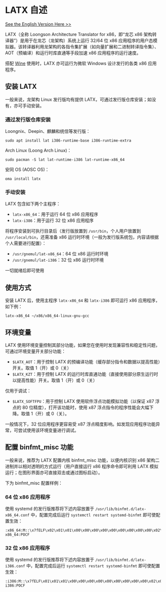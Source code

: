 LATX 自述
===

[See the English Version Here >>](README.en.md)

LATX（全称 Loongson Architecture Translator for x86，即“龙芯 x86 架构转译器”）是用于在龙芯（龙架构）系统上运行 32/64 位 x86 应用程序的用户态模拟器。该转译器利用龙架构的各指令集扩展（如向量扩展和二进制转译指令集）、AOT（预编译）和运行时库直通等手段加速 x86 应用程序的运行速度。

搭配 [Wine](https://winehq.org) 使用时，LATX 亦可运行为微软 Windows 设计发行的各类 x86 应用程序。

安装 LATX
---

一般来说，龙架构 Linux 发行版均有提供 LATX，可通过发行版仓库安装；如没有，亦可手动安装。

### 通过发行版仓库安装

Loongnix、Deepin、麒麟和统信等发行版：

```
sudo apt install lat i386-runtime-base i386-runtime-extra
```

Arch Linux (Loong Arch Linux)：

```
sudo pacman -S lat lat-runtime-i386 lat-runtime-x86_64
```

安同 OS (AOSC OS)：

```
oma install latx
```

### 手动安装

LATX 包含如下两个主程序：

- `latx-x86_64`：用于运行 64 位 x86 应用程序
- `latx-i386`：用于运行 32 位 x86 应用程序

将程序安装到可执行目录后（发行版放置到 `/usr/bin`，个人用户放置到 `/usr/local/bin`，还需准备 x86 运行时环境（一般为发行版系统包，内容请根据个人需要进行配置）：

- `/usr/gnemul/lat-x86_64`：64 位 x86 运行时环境
- `/usr/gnemul/lat-i386`：32 位 x86 运行时环境

一切就绪后即可使用

使用方式
---

安装 LATX 后，使用主程序 `latx-x86_64` 和 `latx-i386` 即可运行 x86 应用程序，如下例：

```
latx-x86_64 ~/x86/x86_64-linux-gnu-gcc
```

环境变量
---

LATX 使用环境变量控制其部分功能，如果您在使用时发现兼容性和稳定性问题，可通过环境变量开关部分功能：

- `$LATX_AOT`：用于控制 LATX 的预编译功能（缓存部分指令和数据以提高性能）开关。取值 1（开）或 0（关）
- `$LATX_KZT`：用于控制 LATX 的运行时库直通功能（直接使用部分原生运行时以提高性能）开关。取值 1（开）或 0（关）

仅用于调试：

- `$LATX_SOFTFPU`：用于控制 LATX 使用软件浮点功能模拟功能（以保证 x87 浮点的 80 位精度），打开该功能时，使用 x87 浮点指令的程序性能会大幅下降。取值 1（开）或 0（关）。

一般情况下，32 位应用程序更容易受 x87 浮点精度影响。如发现应用程序功能异常，可尝试使用该环境变量进行调试。

配置 binfmt_misc 功能
---

一般来说，推荐为 LATX 配置内核 binfmt_misc 功能，以便内核识别 x86 架构二进制并以相对透明的方式运行（用户直接运行 x86 程序命令即可利用 LATX 模拟运行；在图形界面亦可直接双击或通过图标启动）。

下为 binfmt_misc 配置样例：

### 64 位 x86 应用程序

使用 systemd 的发行版推荐将下述内容放置于 `/usr/lib/binfmt.d/latx-x86_64.conf` 中，配置完成后运行 `systemctl restart systemd-binfmt` 即可使配置生效：

```
:x86_64:M::\x7fELF\x02\x01\x01\x00\x00\x00\x00\x00\x00\x00\x00\x00\x02\x00\x3e\x00:\xff\xff\xff\xff\xff\xfe\xfe\x00\xff\xff\xff\xff\xff\xff\xff\xff\xfe\xff\xff\xff:/usr/bin/latx-x86_64:POCF
```

### 32 位 x86 应用程序

使用 systemd 的发行版推荐将下述内容放置于 `/usr/lib/binfmt.d/latx-i386.conf` 中，配置完成后运行 `systemctl restart systemd-binfmt` 即可使配置生效：

```
:i386:M::\x7fELF\x01\x01\x01\x00\x00\x00\x00\x00\x00\x00\x00\x00\x02\x00\x03\x00:\xff\xff\xff\xff\xff\xfe\xfe\x00\xff\xff\xff\xff\xff\xff\xff\xff\xfe\xff\xff\xff:/usr/bin/latx-i386:POCF
```
